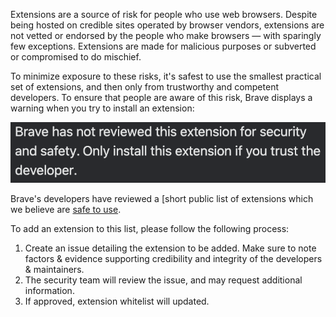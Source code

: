 Extensions are a source of risk for people who use web browsers. Despite being hosted on credible sites operated by browser vendors, extensions are not vetted or endorsed by the people who make browsers — with sparingly few exceptions. Extensions are made for malicious purposes or subverted or compromised to do mischief.

To minimize exposure to these risks, it's safest to use the smallest practical set of extensions, and then only from trustworthy and competent developers. To ensure that people are aware of this risk, Brave displays a warning when you try to install an extension:

![](https://github.com/jumde/jumde.github.io/blob/master/img/review.png)

Brave's developers have reviewed a [short public list of extensions which we believe are [safe to use]( https://github.com/brave/extension-whitelist/blob/master/data/whitelist.json).

To add an extension to this list, please follow the following process:

1. Create an issue detailing the extension to be added. Make sure to note factors & evidence supporting credibility and integrity of the developers & maintainers.
2. The security team will review the issue, and may request additional information.
3. If approved, extension whitelist will updated.
